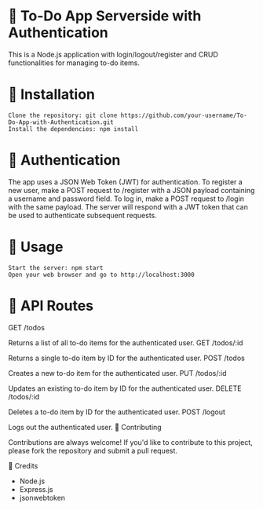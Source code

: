 # 📝 To-Do App Serverside with Authentication

This is a Node.js application with login/logout/register and CRUD functionalities for managing to-do items.
# 🚀 Installation

    Clone the repository: git clone https://github.com/your-username/To-Do-App-with-Authentication.git
    Install the dependencies: npm install

# 🔑 Authentication

The app uses a JSON Web Token (JWT) for authentication. To register a new user, make a POST request to /register with a JSON payload containing a username and password field. To log in, make a POST request to /login with the same payload. The server will respond with a JWT token that can be used to authenticate subsequent requests.
# 🎯 Usage

    Start the server: npm start
    Open your web browser and go to http://localhost:3000

# 📝 API Routes
GET /todos

Returns a list of all to-do items for the authenticated user.
GET /todos/:id

Returns a single to-do item by ID for the authenticated user.
POST /todos

Creates a new to-do item for the authenticated user.
PUT /todos/:id

Updates an existing to-do item by ID for the authenticated user.
DELETE /todos/:id

Deletes a to-do item by ID for the authenticated user.
POST /logout

Logs out the authenticated user.
🤝 Contributing

Contributions are always welcome! If you'd like to contribute to this project, please fork the repository and submit a pull request.

🙏 Credits

   - Node.js
   - Express.js
   - jsonwebtoken
